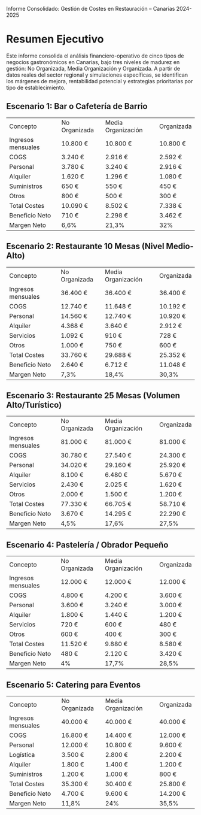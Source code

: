Informe Consolidado: Gestión de Costes en Restauración – Canarias 2024-2025

# Resumen Ejecutivo

Este informe consolida el análisis financiero-operativo de cinco tipos de negocios gastronómicos en Canarias, bajo tres niveles de madurez en gestión: No Organizada, Media Organización y Organizada. A partir de datos reales del sector regional y simulaciones específicas, se identifican los márgenes de mejora, rentabilidad potencial y estrategias prioritarias por tipo de establecimiento.

## Escenario 1: Bar o Cafetería de Barrio

|  |  |  |  |
| --- | --- | --- | --- |
| Concepto | No Organizada | Media Organización | Organizada |
| Ingresos mensuales | 10.800 € | 10.800 € | 10.800 € |
| COGS | 3.240 € | 2.916 € | 2.592 € |
| Personal | 3.780 € | 3.240 € | 2.916 € |
| Alquiler | 1.620 € | 1.296 € | 1.080 € |
| Suministros | 650 € | 550 € | 450 € |
| Otros | 800 € | 500 € | 300 € |
| Total Costes | 10.090 € | 8.502 € | 7.338 € |
| Beneficio Neto | 710 € | 2.298 € | 3.462 € |
| Margen Neto | 6,6% | 21,3% | 32% |

## Escenario 2: Restaurante 10 Mesas (Nivel Medio-Alto)

|  |  |  |  |
| --- | --- | --- | --- |
| Concepto | No Organizada | Media Organización | Organizada |
| Ingresos mensuales | 36.400 € | 36.400 € | 36.400 € |
| COGS | 12.740 € | 11.648 € | 10.192 € |
| Personal | 14.560 € | 12.740 € | 10.920 € |
| Alquiler | 4.368 € | 3.640 € | 2.912 € |
| Servicios | 1.092 € | 910 € | 728 € |
| Otros | 1.000 € | 750 € | 600 € |
| Total Costes | 33.760 € | 29.688 € | 25.352 € |
| Beneficio Neto | 2.640 € | 6.712 € | 11.048 € |
| Margen Neto | 7,3% | 18,4% | 30,3% |

## Escenario 3: Restaurante 25 Mesas (Volumen Alto/Turístico)

|  |  |  |  |
| --- | --- | --- | --- |
| Concepto | No Organizada | Media Organización | Organizada |
| Ingresos mensuales | 81.000 € | 81.000 € | 81.000 € |
| COGS | 30.780 € | 27.540 € | 24.300 € |
| Personal | 34.020 € | 29.160 € | 25.920 € |
| Alquiler | 8.100 € | 6.480 € | 5.670 € |
| Servicios | 2.430 € | 2.025 € | 1.620 € |
| Otros | 2.000 € | 1.500 € | 1.200 € |
| Total Costes | 77.330 € | 66.705 € | 58.710 € |
| Beneficio Neto | 3.670 € | 14.295 € | 22.290 € |
| Margen Neto | 4,5% | 17,6% | 27,5% |

## Escenario 4: Pastelería / Obrador Pequeño

|  |  |  |  |
| --- | --- | --- | --- |
| Concepto | No Organizada | Media Organización | Organizada |
| Ingresos mensuales | 12.000 € | 12.000 € | 12.000 € |
| COGS | 4.800 € | 4.200 € | 3.600 € |
| Personal | 3.600 € | 3.240 € | 3.000 € |
| Alquiler | 1.800 € | 1.440 € | 1.200 € |
| Servicios | 720 € | 600 € | 480 € |
| Otros | 600 € | 400 € | 300 € |
| Total Costes | 11.520 € | 9.880 € | 8.580 € |
| Beneficio Neto | 480 € | 2.120 € | 3.420 € |
| Margen Neto | 4% | 17,7% | 28,5% |

## Escenario 5: Catering para Eventos

|  |  |  |  |
| --- | --- | --- | --- |
| Concepto | No Organizada | Media Organización | Organizada |
| Ingresos mensuales | 40.000 € | 40.000 € | 40.000 € |
| COGS | 16.800 € | 14.400 € | 12.000 € |
| Personal | 12.000 € | 10.800 € | 9.600 € |
| Logística | 3.500 € | 2.800 € | 2.200 € |
| Alquiler | 1.800 € | 1.400 € | 1.200 € |
| Suministros | 1.200 € | 1.000 € | 800 € |
| Total Costes | 35.300 € | 30.400 € | 25.800 € |
| Beneficio Neto | 4.700 € | 9.600 € | 14.200 € |
| Margen Neto | 11,8% | 24% | 35,5% |
